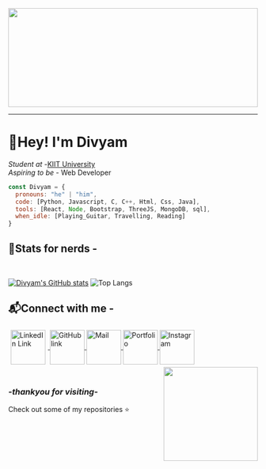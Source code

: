 <img src="https://media1.giphy.com/media/v1.Y2lkPTc5MGI3NjExc2RoeWcwNjZqOW0zdHY3bTV2cmxnZDJzcXc5c3Jlamd4M3BsZXIyciZlcD12MV9pbnRlcm5hbF9naWZfYnlfaWQmY3Q9Zw/APel4rVH09pmxIZcZN/giphy.webp" width = 100% height = 200px style="object-fit: cover;">

---

<h1>👋Hey! I'm Divyam </h1>


<p>
<i>Student at -</i><a href="https://kiit.ac.in">KIIT University</a> <br />
<i>Aspiring to be -</i> Web Developer
</p>


```javascript
const Divyam = {
  pronouns: "he" | "him",
  code: [Python, Javascript, C, C++, Html, Css, Java],
  tools: [React, Node, Bootstrap, ThreeJS, MongoDB, sql],
  when_idle: [Playing_Guitar, Travelling, Reading]
}
```
**<h2>📑Stats for nerds -</h2>**

<br>

[![Divyam's GitHub stats](https://github-readme-stats.vercel.app/api?username=Divyam2203&theme=gruvbox_light)](https://github.com/anuraghazra/github-readme-stats)
![Top Langs](https://github-readme-stats.vercel.app/api/top-langs/?username=divyam2203&hide_progress=true&theme=gruvbox_light&card-height=300px) 


**<h2>📬Connect with me -</h2>**


<a href ="https://www.linkedin.com/in/divyam-4b9476255/">
<img src="https://img.icons8.com/?size=100&id=64154&format=png&color=000000" style="vertical-align:middle; margin:5px 5px 5px 5px;" alt="LinkedIn Link" height=70 >
</a>
<a href ="https://github.com/Divyam2203">
<img src="https://img.icons8.com/?size=100&id=118557&format=png&color=000000" style="vertical-align:middle" height=70 alt="GitHub link">
</a>
<a href ="mailto:divyam2203@gmail.com">
<img src="https://img.icons8.com/?size=100&id=108806&format=png&color=000000" style="vertical-align:middle" height=70 alt="Mail" >
</a>
<a href ="https://divyam2203.pythonanywhere.com/">
<img src="https://img.icons8.com/?size=100&id=121191&format=png&color=000000" style="vertical-align:middle" height=70 alt="Portfolio">
</a>
<a href ="https://www.instagram.com/divyaminapickle/">
<img src="https://img.icons8.com/?size=100&id=111412&format=png&color=000000" style="vertical-align:middle" height=70 alt="Instagram">
</a>
<img align ='right' src="https://i.giphy.com/media/v1.Y2lkPTc5MGI3NjExcmJmMDB5c3pxaTc0MGhsdmxmNmVpcjhzMHF2c3I4YnNseWN3NXJtZCZlcD12MV9pbnRlcm5hbF9naWZfYnlfaWQmY3Q9Zw/HzPtbOKyBoBFsK4hyc/giphy.gif" width = "190" style="margin-left:20px;vertical-align:middle;">
<br>

<br>

*<h3>-thankyou for visiting-</h3>*
Check out some of my repositories ⭐


